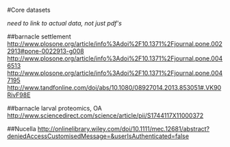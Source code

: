 #Core datasets

*need to link to actual data, not just pdf's*

##barnacle settlement
http://www.plosone.org/article/info%3Adoi%2F10.1371%2Fjournal.pone.0022913#pone-0022913-g008
http://www.plosone.org/article/info%3Adoi%2F10.1371%2Fjournal.pone.0046513
http://www.plosone.org/article/info%3Adoi%2F10.1371%2Fjournal.pone.0047195
http://www.tandfonline.com/doi/abs/10.1080/08927014.2013.853051#.VK90RivF98E

##barnacle larval proteomics, OA
http://www.sciencedirect.com/science/article/pii/S1744117X11000372

##Nucella
http://onlinelibrary.wiley.com/doi/10.1111/mec.12681/abstract?deniedAccessCustomisedMessage=&userIsAuthenticated=false
